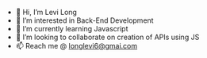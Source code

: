 - 👋 Hi, I’m Levi Long
- 👀 I’m interested in Back-End Development
- 🌱 I’m currently learning Javascript 
- 💞️ I’m looking to collaborate on creation of APIs using JS
- 📫 Reach me @ longlevi6@gmai.com



